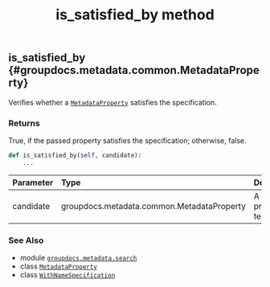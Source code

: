 ﻿---
title: is_satisfied_by method
second_title: GroupDocs.Metadata for Python via .NET API References
description: 
type: docs
url: /python-net/groupdocs.metadata.search/withnamespecification/is_satisfied_by/
is_root: false
weight: 50
---

## is_satisfied_by {#groupdocs.metadata.common.MetadataProperty}

Verifies whether a [`MetadataProperty`](/metadata/python-net/groupdocs.metadata.common/metadataproperty) satisfies the specification.


### Returns 


True, if the passed property satisfies the specification; otherwise, false.


```python
def is_satisfied_by(self, candidate):
    ...
```


| Parameter | Type | Description |
| :- | :- | :- |
| candidate | groupdocs.metadata.common.MetadataProperty | A metadata property to test. |



### See Also
* module [`groupdocs.metadata.search`](../../)
* class [`MetadataProperty`](/metadata/python-net/groupdocs.metadata.common/metadataproperty)
* class [`WithNameSpecification`](/metadata/python-net/groupdocs.metadata.search/withnamespecification)
